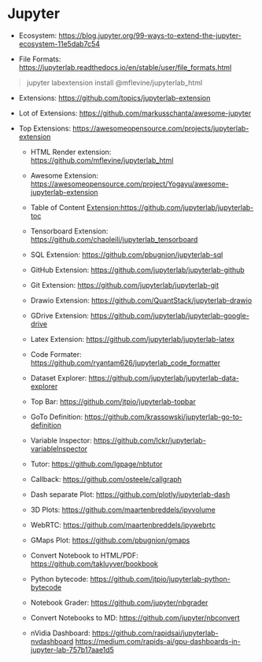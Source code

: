 # Jupyter 

- Ecosystem: <https://blog.jupyter.org/99-ways-to-extend-the-jupyter-ecosystem-11e5dab7c54>

- File Formats: <https://jupyterlab.readthedocs.io/en/stable/user/file_formats.html>

>jupyter labextension install @mflevine/jupyterlab_html

- Extensions: <https://github.com/topics/jupyterlab-extension>

- Lot of Extensions: <https://github.com/markusschanta/awesome-jupyter>

- Top Extensions: <https://awesomeopensource.com/projects/jupyterlab-extension>

    - HTML Render extension: <https://github.com/mflevine/jupyterlab_html>

    - Awesome Extension: <https://awesomeopensource.com/project/Yogayu/awesome-jupyterlab-extension>

    - Table of Content <Extension:https://github.com/jupyterlab/jupyterlab-toc>

    - Tensorboard Extension: <https://github.com/chaoleili/jupyterlab_tensorboard>
    
    - SQL Extension: <https://github.com/pbugnion/jupyterlab-sql>
    
    - GitHub Extension: <https://github.com/jupyterlab/jupyterlab-github>
    
    - Git Extension: <https://github.com/jupyterlab/jupyterlab-git>
    
    - Drawio Extension: <https://github.com/QuantStack/jupyterlab-drawio>
    
    - GDrive Extension: <https://github.com/jupyterlab/jupyterlab-google-drive>
    
    - Latex Extension: <https://github.com/jupyterlab/jupyterlab-latex>
    
    - Code Formater: <https://github.com/ryantam626/jupyterlab_code_formatter>
    
    - Dataset Explorer: <https://github.com/jupyterlab/jupyterlab-data-explorer>
    
    - Top Bar: <https://github.com/jtpio/jupyterlab-topbar>
    
    - GoTo Definition: <https://github.com/krassowski/jupyterlab-go-to-definition>
    
    - Variable Inspector: <https://github.com/lckr/jupyterlab-variableInspector>
    
    - Tutor: <https://github.com/lgpage/nbtutor>

    - Callback: <https://github.com/osteele/callgraph>
    
    - Dash separate Plot: <https://github.com/plotly/jupyterlab-dash>
    
    - 3D Plots: <https://github.com/maartenbreddels/ipyvolume>
    
    - WebRTC: <https://github.com/maartenbreddels/ipywebrtc>
    
    - GMaps Plot: <https://github.com/pbugnion/gmaps>
    
    - Convert Notebook to HTML/PDF: <https://github.com/takluyver/bookbook>
    
    - Python bytecode: <https://github.com/jtpio/jupyterlab-python-bytecode>
    
    - Notebook Grader: <https://github.com/jupyter/nbgrader>
    
    - Convert Notebooks to MD: <https://github.com/jupyter/nbconvert>
    
    - nVidia Dashboard: <https://github.com/rapidsai/jupyterlab-nvdashboard>
        <https://medium.com/rapids-ai/gpu-dashboards-in-jupyter-lab-757b17aae1d5>
